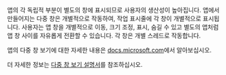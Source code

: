 ﻿앱의 각 독립적 부분이 별도의 창에 표시되므로 사용자의 생산성이 높아집니다. 앱에서 만들어지는 다중 창은 개별적으로 작동하여, 작업 표시줄에 각 창이 개별적으로 표시됩니다. 사용자는 앱 창을 개별적으로 이동, 크기 조정, 표시, 숨길 수 있고 별도의 앱처럼 앱 창 사이를 자유롭게 전환할 수 있습니다. 각 창은 개별 스레드로 작동합니다.

앱의 다중 창 보기에 대한 자세한 내용은 [docs.microsoft.com](https://docs.microsoft.com/en-us/windows/uwp/design/layout/show-multiple-views)에서 알아보십시오.

더 자세한 정보는 [다중 창 보기 설명서](https://github.com/Microsoft/WindowsTemplateStudio/blob/dev/docs/features/multiple-views.md)를 참조하십시오.